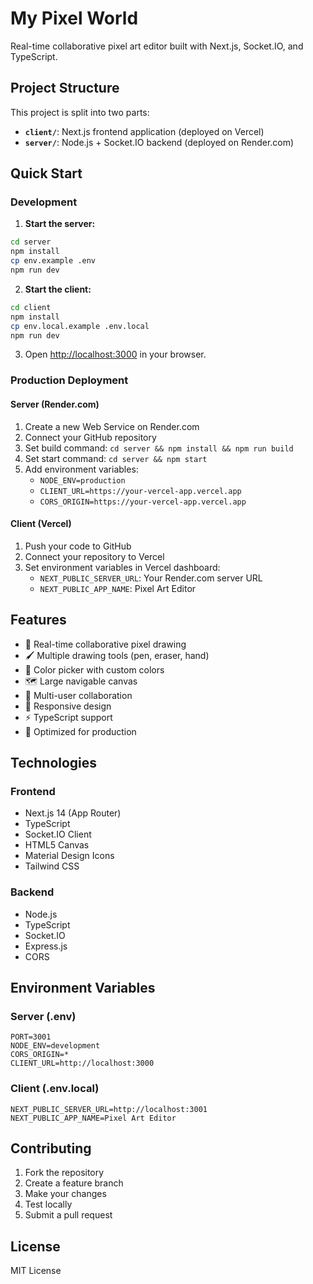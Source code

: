 # My Pixel World

Real-time collaborative pixel art editor built with Next.js, Socket.IO, and TypeScript.

## Project Structure

This project is split into two parts:

- **`client/`**: Next.js frontend application (deployed on Vercel)
- **`server/`**: Node.js + Socket.IO backend (deployed on Render.com)

## Quick Start

### Development

1. **Start the server:**

```bash
cd server
npm install
cp env.example .env
npm run dev
```

2. **Start the client:**

```bash
cd client
npm install
cp env.local.example .env.local
npm run dev
```

3. Open [http://localhost:3000](http://localhost:3000) in your browser.

### Production Deployment

#### Server (Render.com)

1. Create a new Web Service on Render.com
2. Connect your GitHub repository
3. Set build command: `cd server && npm install && npm run build`
4. Set start command: `cd server && npm start`
5. Add environment variables:
   - `NODE_ENV=production`
   - `CLIENT_URL=https://your-vercel-app.vercel.app`
   - `CORS_ORIGIN=https://your-vercel-app.vercel.app`

#### Client (Vercel)

1. Push your code to GitHub
2. Connect your repository to Vercel
3. Set environment variables in Vercel dashboard:
   - `NEXT_PUBLIC_SERVER_URL`: Your Render.com server URL
   - `NEXT_PUBLIC_APP_NAME`: Pixel Art Editor

## Features

- 🎨 Real-time collaborative pixel drawing
- 🖌️ Multiple drawing tools (pen, eraser, hand)
- 🎨 Color picker with custom colors
- 🗺️ Large navigable canvas
- 👥 Multi-user collaboration
- 📱 Responsive design
- ⚡ TypeScript support
- 🚀 Optimized for production

## Technologies

### Frontend

- Next.js 14 (App Router)
- TypeScript
- Socket.IO Client
- HTML5 Canvas
- Material Design Icons
- Tailwind CSS

### Backend

- Node.js
- TypeScript
- Socket.IO
- Express.js
- CORS

## Environment Variables

### Server (.env)

```
PORT=3001
NODE_ENV=development
CORS_ORIGIN=*
CLIENT_URL=http://localhost:3000
```

### Client (.env.local)

```
NEXT_PUBLIC_SERVER_URL=http://localhost:3001
NEXT_PUBLIC_APP_NAME=Pixel Art Editor
```

## Contributing

1. Fork the repository
2. Create a feature branch
3. Make your changes
4. Test locally
5. Submit a pull request

## License

MIT License
